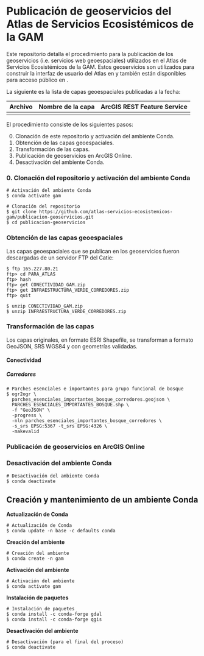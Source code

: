 # Publicación de geoservicios del Atlas de Servicios Ecosistémicos de la GAM

Este repositorio detalla el procedimiento para la publicación de los geoservicios (i.e. servicios web geoespaciales) utilizados en el Atlas de Servicios Ecosistémicos de la GAM. Estos geoservicios son utilizados para construir la interfaz de usuario del Atlas en []() y también están disponibles para acceso público en []().

La siguiente es la lista de capas geoespaciales publicadas a la fecha:

<table>
  <thead>
    <tr><th>Archivo</th><th>Nombre de la capa</th><th>ArcGIS REST Feature Service</th></tr>
  </thead>
  <tbody>
    <tr>
      <td>
      </td>
      <td>
      </td>
      <td>
      </td>
    </tr>
  </tbody>
</table>

El procedimiento consiste de los siguientes pasos:

0. Clonación de este repositorio y activación del ambiente Conda.
1. Obtención de las capas geoespaciales.
2. Transformación de las capas.
3. Publicación de geoservicios en ArcGIS Online.
4. Desactivación del ambiente Conda.

### 0. Clonación del repositorio y activación del ambiente Conda
```shell
# Activación del ambiente Conda
$ conda activate gam

# Clonación del repositorio
$ git clone https://github.com/atlas-servicios-ecosistemicos-gam/publicacion-geoservicios.git
$ cd publicacion-geoservicios
```

### Obtención de las capas geoespaciales
Las capas geoespaciales que se publican en los geoservicios fueron descargadas de un servidor FTP del Catie:
```shell
$ ftp 165.227.80.21
ftp> cd PARA_ATLAS
ftp> hash
ftp> get CONECTIVIDAD_GAM.zip
ftp> get INFRAESTRUCTURA_VERDE_CORREDORES.zip
ftp> quit
```

```shell
$ unzip CONECTIVIDAD_GAM.zip
$ unzip INFRAESTRUCTURA_VERDE_CORREDORES.zip
```

### Transformación de las capas
Los capas originales, en formato ESRI Shapefile, se transforman a formato GeoJSON, SRS WGS84 y con geometrías validadas.
#### Conectividad
##### Corredores
```shell
# Parches esenciales e importantes para grupo funcional de bosque
$ ogr2ogr \
  parches_esenciales_importantes_bosque_corredores.geojson \
  PARCHES_ESENCIALES_IMPORTANTES_BOSQUE.shp \
  -f "GeoJSON" \
  -progress \
  -nln parches_esenciales_importantes_bosque_corredores \
  -s_srs EPSG:5367 -t_srs EPSG:4326 \
  -makevalid
```

### Publicación de geoservicios en ArcGIS Online

### Desactivación del ambiente Conda
```shell
# Desactivación del ambiente Conda
$ conda deactivate
```

## Creación y mantenimiento de un ambiente Conda
**Actualización de Conda**
```shell
# Actualización de Conda
$ conda update -n base -c defaults conda
```

**Creación del ambiente**
```shell
# Creación del ambiente
$ conda create -n gam
```

**Activación del ambiente**
```shell
# Activación del ambiente
$ conda activate gam
```

**Instalación de paquetes**
```shell
# Instalación de paquetes
$ conda install -c conda-forge gdal
$ conda install -c conda-forge qgis
```
**Desactivación del ambiente**
```shell
# Desactivación (para el final del proceso)
$ conda deactivate
```
